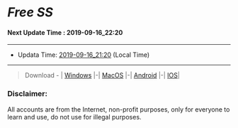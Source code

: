 
# *Free SS*

#### Next Update Time : 2019-09-16_22:20

---
* Updata Time: [2019-09-16_21:20](https://github.com/Geek-007/free-SS/blob/master/2019-09-16_21:20_FreeSS.txt) (Local Time)
---

> Download - | [Windows](https://github.com/shadowsocks/shadowsocks-windows/releases) |-| [MacOS](https://github.com/shadowsocks/shadowsocks-iOS/releases) |-| [Android](https://github.com/shadowsocks/shadowsocks-android/releases) |-| [IOS](https://itunes.apple.com/us/)|

### Disclaimer:
All accounts are from the Internet, non-profit purposes, only for everyone to learn and use, do not use for illegal purposes.
<br>
